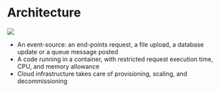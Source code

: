 # Architecture

[![](../media/serverless-architecture.jpg)](https://www.slideshare.net/AmazonWebServices/application-lifecycle-management-in-a-serverless-world-73808231)

* An event-source: an end-points request, a file upload, a database update or a queue message posted
* A code running in a container, with restricted request execution time, CPU, and memory allowance
* Cloud infrastructure takes care of provisioning, scaling, and decommissioning

